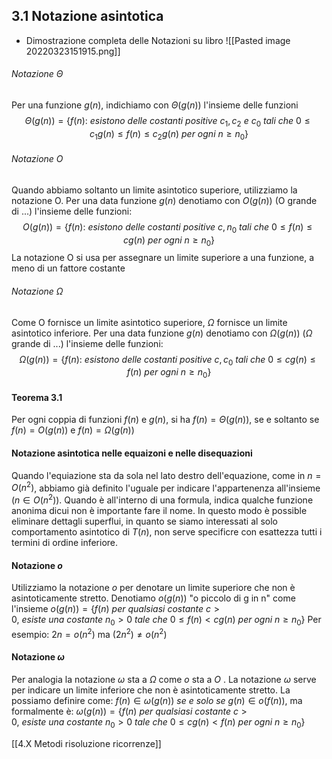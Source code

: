 ## 3.1 Notazione asintotica
- Dimostrazione completa delle Notazioni su libro
![[Pasted image 20220323151915.png]]
###### Notazione $\Theta$
Per una funzione $g(n)$, indichiamo con $\Theta(g(n))$ l'insieme delle funzioni $$\Theta(g(n)) = \{f(n):\ esistono\ delle\ costanti\ positive\ c_1,c_2\ e\ c_0\ tali\ che\ 0 \leq c_1g(n)\leq f(n) \leq c_2g(n)\ per\ ogni\ n\geq n_0\}$$ 

###### Notazione O
Quando abbiamo soltanto un limite asintotico superiore, utilizziamo la notazione O. Per una data funzione $g(n)$ denotiamo con $O(g(n))$ (O grande di ...) l'insieme delle funzioni: $$O(g(n)) = \{f(n):\ esistono\ delle\ costanti\ positive\ c, n_0\ tali\ che\ 0\leq f(n) \leq cg(n)\ per\ ogni\ n\geq n_0 \}$$
La notazione O si usa per assegnare un limite superiore a una funzione, a meno di un fattore costante

###### Notazione $\Omega$ 
Come O fornisce un limite asintotico superiore, $\Omega$ fornisce un limite asintotico inferiore. Per una data funzione $g(n)$ denotiamo con $\Omega (g(n))$ ($\Omega$ grande di ...) l'insieme delle funzioni: $$\Omega(g(n)) = \{f(n):\ esistono\ delle\ costanti\ positive\ c,c_0\ tali\ che\ 0 \leq cg(n)\leq f(n)\ per\ ogni\ n \geq n_0 \}$$
#### Teorema 3.1
Per ogni coppia di funzioni $f(n)$ e $g(n)$, si ha $f(n)=\Theta(g(n))$, se e soltanto se $f(n) = O(g(n))$ e $f(n) = \Omega(g(n))$ 

#### Notazione asintotica nelle equaizoni e nelle disequazioni
Quando l'equiazione sta da sola nel lato destro dell'equazione, come in $n = O(n^2)$, abbiamo già definito l'uguale per indicare l'appartenenza all'insieme ($n \in O(n^2)$).
Quando è all'interno di una formula, indica qualche funzione anonima dicui non è importante fare il nome. In questo modo è possible eliminare dettagli superflui, in quanto se siamo interessati al solo comportamento asintotico di $T(n)$, non serve specificre con esattezza tutti i termini di ordine inferiore.


#### Notazione $o$
Utilizziamo la notazione $o$ per denotare un limite superiore che non è asintoticamente stretto.
Denotiamo $o(g(n))$ "o piccolo di g in n" come l'insieme $o(g(n)) = \{f(n)\ per\ qualsiasi\ costante\ c > 0,\ esiste\ una\ costante\ n_0> 0\ tale\ che\ 0 \leq f(n)<cg(n)\ per\ ogni\ n \geq n_0\}$ 
Per esempio: $2n = o(n^2)$ ma $(2n^2)\neq o(n^2)$	

#### Notazione $\omega$ 
Per analogia la notazione $\omega$ sta a $\Omega$ come $o$ sta a $O$ .
La notazione $\omega$ serve per indicare un limite inferiore che non è asintoticamente stretto.
La possiamo definire come: $f(n) \in \omega (g(n))\ se\ e\ solo\ se\ g(n) \in o(f(n))$, ma formalmente è: $\omega (g(n)) = \{f(n)\ per\ qualsiasi\ costante\ c > 0,\ esiste\ una\ costante\ n_0> 0\ tale\ che\ 0 \leq cg(n)<f(n)\ per\ ogni\ n \geq n_0\}$ 

[[4.X Metodi risoluzione ricorrenze]]